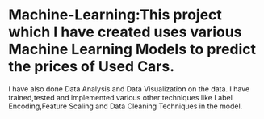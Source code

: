 # Machine-Learning:This project which I have created uses various Machine Learning Models to predict the prices of Used Cars.
I have also done Data Analysis and Data Visualization on the data.
I have trained,tested and implemented various other techniques like Label Encoding,Feature Scaling and Data Cleaning Techniques in the model.
